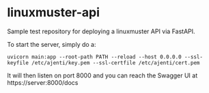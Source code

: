 # linuxmuster-api

Sample test repository for deploying a linuxmuster API via FastAPI.

To start the server, simply do a:

    uvicorn main:app --root-path PATH --reload --host 0.0.0.0 --ssl-keyfile /etc/ajenti/key.pem --ssl-certfile /etc/ajenti/cert.pem

It will then listen on port 8000 and you can reach the Swagger UI at https://server:8000/docs